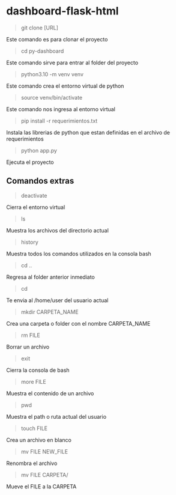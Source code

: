 # dashboard-flask-html

> git clone [URL] 

Este comando es para clonar el proyecto

> cd py-dashboard

Este comando sirve para entrar al folder del proyecto

> python3.10 -m venv venv

Este comando crea el entorno virtual de python

> source venv/bin/activate

Este comando nos ingresa al entorno virtual

> pip install -r requerimientos.txt

Instala las librerias de python que estan definidas en el archivo de requerimientos

> python app.py

Ejecuta el proyecto

## Comandos extras

> deactivate

Cierra el entorno virtual

> ls

Muestra los archivos del directorio actual

> history

Muestra todos los comandos utilizados en la consola bash

> cd ..

Regresa al folder anterior inmediato

> cd 

Te envia al /home/user del usuario actual

> mkdir CARPETA_NAME

Crea una carpeta o folder con el nombre CARPETA_NAME

> rm FILE

Borrar un archivo

> exit

Cierra la consola de bash

> more FILE

Muestra el contenido de un archivo

> pwd

Muestra el path o ruta actual del usuario

> touch FILE

Crea un archivo en blanco

> mv FILE NEW_FILE

Renombra el archivo

>mv FILE CARPETA/

Mueve el FILE a la CARPETA